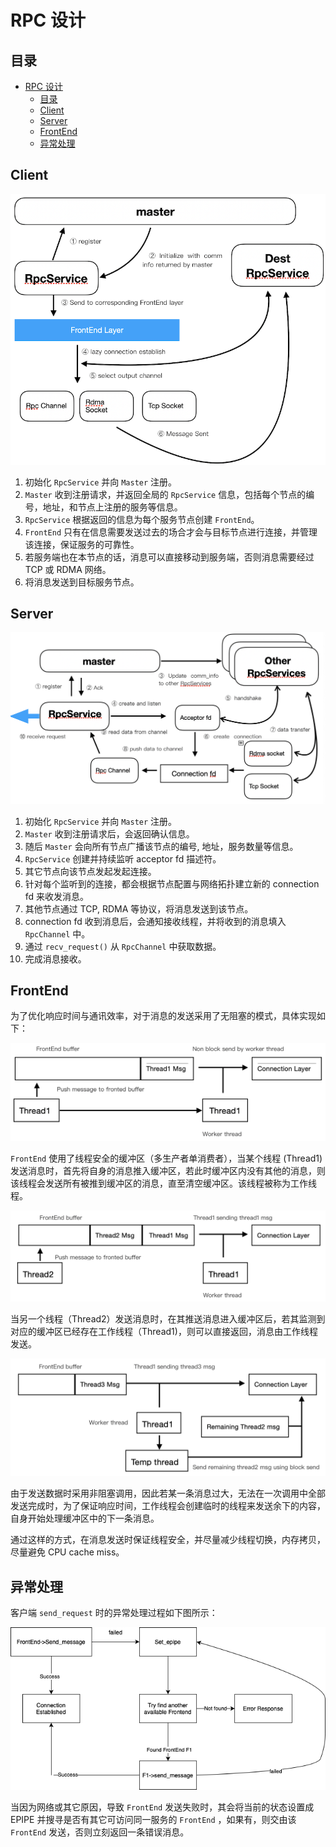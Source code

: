 # RPC 设计

## 目录

- [RPC 设计](#rpc-设计)
  - [目录](#目录)
  - [Client](#client)
  - [Server](#server)
  - [FrontEnd](#frontend)
  - [异常处理](#异常处理)

## Client

![](img/Client.png)

1. 初始化 `RpcService` 并向 `Master` 注册。
2. `Master` 收到注册请求，并返回全局的 `RpcService` 信息，包括每个节点的编号，地址，和节点上注册的服务等信息。
3. `RpcService` 根据返回的信息为每个服务节点创建 `FrontEnd`。
4. `FrontEnd` 只有在信息需要发送过去的场合才会与目标节点进行连接，并管理该连接，保证服务的可靠性。
5. 若服务端也在本节点的话，消息可以直接移动到服务端，否则消息需要经过 TCP 或 RDMA 网络。
6. 将消息发送到目标服务节点。

## Server

![](img/Server.png)

1. 初始化 `RpcService` 并向 `Master` 注册。
2. `Master` 收到注册请求后，会返回确认信息。
3. 随后 `Master` 会向所有节点广播该节点的编号, 地址，服务数量等信息。
4. `RpcService` 创建并持续监听 acceptor fd 描述符。
5. 其它节点向该节点发起发起连接。
6. 针对每个监听到的连接，都会根据节点配置与网络拓扑建立新的 connection fd 来收发消息。
7. 其他节点通过 TCP, RDMA 等协议，将消息发送到该节点。
8. connection fd 收到消息后，会通知接收线程，并将收到的消息填入 `RpcChannel` 中。
9. 通过 `recv_request()` 从 `RpcChannel` 中获取数据。
10. 完成消息接收。

## FrontEnd

为了优化响应时间与通讯效率，对于消息的发送采用了无阻塞的模式，具体实现如下：

![](img/frontend1.png)

`FrontEnd` 使用了线程安全的缓冲区（多生产者单消费者），当某个线程 (Thread1) 发送消息时，首先将自身的消息推入缓冲区，若此时缓冲区内没有其他的消息，则该线程会发送所有被推到缓冲区的消息，直至清空缓冲区。该线程被称为工作线程。

![](img/frontend2.png)

当另一个线程（Thread2）发送消息时，在其推送消息进入缓冲区后，若其监测到对应的缓冲区已经存在工作线程（Thread1)，则可以直接返回，消息由工作线程发送。

![](img/frontend3.png)

由于发送数据时采用非阻塞调用，因此若某一条消息过大，无法在一次调用中全部发送完成时，为了保证响应时间，工作线程会创建临时的线程来发送余下的内容，自身开始处理缓冲区中的下一条消息。

通过这样的方式，在消息发送时保证线程安全，并尽量减少线程切换，内存拷贝，尽量避免 CPU cache miss。

## 异常处理

客户端 `send_request` 时的异常处理过程如下图所示：

![](img/frontend4.png)

当因为网络或其它原因，导致 `FrontEnd` 发送失败时，其会将当前的状态设置成 EPIPE 并搜寻是否有其它可访问同一服务的 `FrontEnd` ，如果有，则交由该 `FrontEnd` 发送，否则立刻返回一条错误消息。
